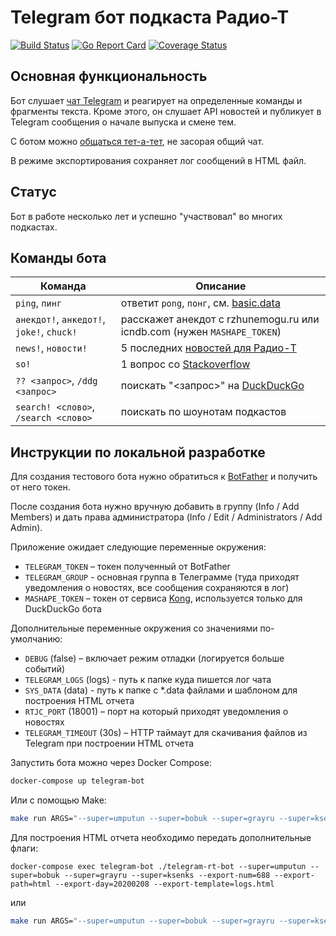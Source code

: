 # Telegram бот подкаста Радио-Т

[![Build Status](https://github.com/radio-t/gitter-rt-bot/workflows/build/badge.svg)](https://github.com/radio-t/gitter-rt-bot/actions) [![Go Report Card](https://goreportcard.com/badge/github.com/radio-t/gitter-rt-bot)](https://goreportcard.com/report/github.com/radio-t/gitter-rt-bot) [![Coverage Status](https://coveralls.io/repos/github/radio-t/super-bot/badge.svg?branch=master)](https://coveralls.io/github/radio-t/super-bot?branch=master)

## Основная функциональность

Бот слушает [чат Telegram](https://t.me/radio_t_chat) и реагирует на определенные команды и фрагменты текста.
Кроме этого, он слушает API новостей и публикует в Telegram сообщения о начале выпуска и смене тем.

С ботом можно [общаться тет-а-тет](https://t.me/radiot_superbot), не засорая общий чат.

В режиме экспортирования сохраняет лог сообщений в HTML файл.

## Статус

Бот в работе несколько лет и успешно "участвовал" во многих подкастах. 

## Команды бота

| Команда        | Описание                                                                                                       |
|----------------|----------------------------------------------------------------------------------------------------------------|
| `ping`, `пинг` | ответит `pong`, `понг`, см. [basic.data](https://github.com/radio-t/gitter-rt-bot/blob/master/data/basic.data) |
| `анекдот!`, `анкедот!`, `joke!`, `chuck!` | расскажет анекдот с rzhunemogu.ru или icndb.com (нужен `MASHAPE_TOKEN`)             |
| `news!`, `новости!`                       | 5 последних [новостей для Радио-Т](https://news.radio-t.com)                        |
| `so!`                                     | 1 вопрос со [Stackoverflow](https://stackoverflow.com/questions?tab=Active)         |
| `?? <запрос>`, `/ddg <запрос>`                             | поискать "<запрос>" на [DuckDuckGo](https://duckduckgo.com)                         |
| `search! <слово>`, `/search <слово>` | поискать по шоунотам подкастов|

## Инструкции по локальной разработке

Для создания тестового бота нужно обратиться к [BotFather](https://t.me/BotFather) и получить от него токен.

После создания бота нужно вручную добавить в группу (Info / Add Members) и дать права администратора (Info / Edit / Administrators / Add Admin).

Приложение ожидает следующие переменные окружения:

* `TELEGRAM_TOKEN` – токен полученный от BotFather
* `TELEGRAM_GROUP` - основная группа в Телеграмме (туда приходят уведомления о новостях, все сообщения сохраняются в лог)
* `MASHAPE_TOKEN` – токен от сервиса [Kong](https://konghq.com/), используется только для DuckDuckGo бота

Дополнительные переменные окружения со значениями по-умолчанию:

* `DEBUG` (false) – включает режим отладки (логируется больше событий)
* `TELEGRAM_LOGS` (logs) - путь к папке куда пишется лог чата
* `SYS_DATA` (data) - путь к папке с *.data файлами и шаблоном для построения HTML отчета
* `RTJC_PORT` (18001) – порт на который приходят уведомления о новостях
* `TELEGRAM_TIMEOUT` (30s) – HTTP таймаут для скачивания файлов из Telegram при построении HTML отчета

Запустить бота можно через Docker Compose:

```bash
docker-compose up telegram-bot
```

Или с помощью Make:

```bash
make run ARGS="--super=umputun --super=bobuk --super=grayru --super=ksenks"
```

Для построения HTML отчета необходимо передать дополнительные флаги:

```
docker-compose exec telegram-bot ./telegram-rt-bot --super=umputun --super=bobuk --super=grayru --super=ksenks --export-num=688 --export-path=html --export-day=20200208 --export-template=logs.html
```

или

```bash
make run ARGS="--super=umputun --super=bobuk --super=grayru --super=ksenks --export-num=688 --export-path=logs --export-day=20200208 --export-template=data/logs.html"
```
